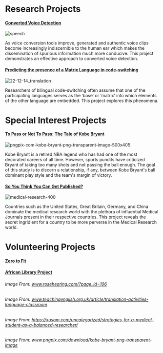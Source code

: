 # Research Projects 

#### [Converted Voice Detection](https://github.com/ciads-ut/converted-voice-detection)

![speech](https://user-images.githubusercontent.com/25602219/44940576-f63fc580-ad55-11e8-9e82-dc2dc5cdeed3.png)

As voice conversion tools improve, generated and authentic voice clips become increasingly indiscernible to the human ear which makes the dissemination of spurious information much more conducive. This project demonstrates an effective approach to converted voice detection. 

#### [Predicting the presence of a Matrix Language in code-switching](http://www.aclweb.org/anthology/W18-3208)

![22-12-14_translation](https://user-images.githubusercontent.com/25602219/44941208-ae716c00-ad5e-11e8-8ef0-e109fc3a6b86.jpg)

Researchers of bilingual code-switching often assume that one of the participating languages serves as the ‘base’ or ‘matrix’ into which elements of the other language are embedded. This project explores this phenomena.


# Special Interest Projects 
#### [To Pass or Not To Pass: The Tale of Kobe Bryant](https://github.com/v4lakers/kobe)

![pngpix-com-kobe-bryant-png-transparent-image-500x405](https://user-images.githubusercontent.com/25602219/44941161-c1d00780-ad5d-11e8-800d-1c36e3947ed2.png)

Kobe Bryant is a retired NBA legend who has had one of the most decorated careers of all time. However, sports pundits have criticized Bryant of taking too many shots and not passing the ball enough. The goal of this study is to discern a relationship, if any, between Kobe Bryant's ball dominant play style and the team's margin of victory. 

#### [So You Think You Can Get Published?](https://github.com/v4lakers/pubmed) 

![medical-research-400](https://user-images.githubusercontent.com/25602219/44941164-d3b1aa80-ad5d-11e8-877a-2ae1d3cc60fd.jpg)

Countries such as the United States, Great Britain, Germany, and China dominate the medical research world with the plethora of influential Medical Journals present in their respective countries. This project reveals the secret ingridient for a country to be more perverse in the Medical Research world.



# Volunteering Projects 
#### [Zero to Fit](https://www.02fit.org/) 
 
#### [African Library Project](https://www.africanlibraryproject.org/book-drives/book-drives-in-action?alpdetail=398#.W4Scg5NKhaR) 
###  
### 
### 
### 
###### Image From: www.rosehearing.com/?page_id=106
###### Image From: www.teachingenglish.org.uk/article/translation-activities-language-classroom
###### Image From: https://xusom.com/uncategorized/strategies-for-a-medical-student-as-a-balanced-researcher/
###### Image From: www.pngpix.com/download/kobe-bryant-png-transparent-image
